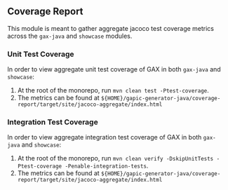 ## Coverage Report

This module is meant to gather aggregate jacoco test coverage metrics across the `gax-java` and `showcase` modules.

### Unit Test Coverage
In order to view aggregate unit test coverage of GAX in both `gax-java` and `showcase`:

1. At the root of the monorepo, run `mvn clean test -Ptest-coverage`.
2. The metrics can be found at `${HOME}/gapic-generator-java/coverage-report/target/site/jacoco-aggregate/index.html`

### Integration Test Coverage

In order to view aggregate integration test coverage of GAX in both `gax-java` and `showcase`:

1. At the root of the monorepo, run `mvn clean verify -DskipUnitTests -Ptest-coverage -Penable-integration-tests`.
2. The metrics can be found at `${HOME}/gapic-generator-java/coverage-report/target/site/jacoco-aggregate/index.html`
